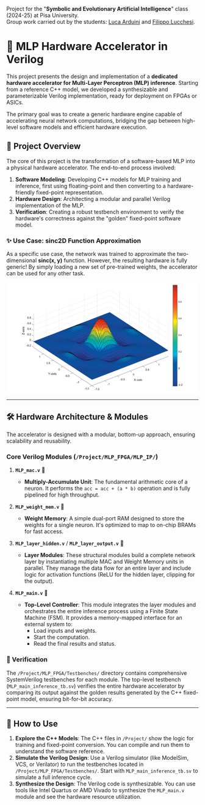Project for the "**Symbolic and Evolutionary Artificial Intelligence**" class (2024-25) at Pisa University.<br>
Group work carried out by the students: [Luca Arduini](https://github.com/LucaArduini) and [Filippo Lucchesi](https://github.com/FilippoLucchesi).


# 🧠 MLP Hardware Accelerator in Verilog

This project presents the design and implementation of a **dedicated hardware accelerator for Multi-Layer Perceptron (MLP) inference**. Starting from a reference C++ model, we developed a synthesizable and parameterizable Verilog implementation, ready for deployment on FPGAs or ASICs.

The primary goal was to create a generic hardware engine capable of accelerating neural network computations, bridging the gap between high-level software models and efficient hardware execution.

## 🎯 Project Overview

The core of this project is the transformation of a software-based MLP into a physical hardware accelerator. The end-to-end process involved:
1.  **Software Modeling**: Developing C++ models for MLP training and inference, first using floating-point and then converting to a hardware-friendly fixed-point representation.
2.  **Hardware Design**: Architecting a modular and parallel Verilog implementation of the MLP.
3.  **Verification**: Creating a robust testbench environment to verify the hardware's correctness against the "golden" fixed-point software model.

### ✨ Use Case: sinc2D Function Approximation
As a specific use case, the network was trained to approximate the two-dimensional **sinc(x, y)** function. However, the resulting hardware is fully generic! By simply loading a new set of pre-trained weights, the accelerator can be used for any other task.

<p align="center">
  <img src="Project/utilities/sinc2D.png" alt="sinc2D Plot" width="500" />
</p>

---

## 🛠️ Hardware Architecture & Modules

The accelerator is designed with a modular, bottom-up approach, ensuring scalability and reusability.

### Core Verilog Modules (`/Project/MLP_FPGA/MLP_IP/`)

1.  **`MLP_mac.v`** 🧮
    -   **Multiply-Accumulate Unit**: The fundamental arithmetic core of a neuron. It performs the `acc = acc + (a * b)` operation and is fully pipelined for high throughput.

2.  **`MLP_weight_mem.v`** 💾
    -   **Weight Memory**: A simple dual-port RAM designed to store the weights for a single neuron. It's optimized to map to on-chip BRAMs for fast access.

3.  **`MLP_layer_hidden.v`** / **`MLP_layer_output.v`** 🧠
    -   **Layer Modules**: These structural modules build a complete network layer by instantiating multiple MAC and Weight Memory units in parallel. They manage the data flow for an entire layer and include logic for activation functions (ReLU for the hidden layer, clipping for the output).

4.  **`MLP_main.v`** 👑
    -   **Top-Level Controller**: This module integrates the layer modules and orchestrates the entire inference process using a Finite State Machine (FSM). It provides a memory-mapped interface for an external system to:
        -   Load inputs and weights.
        -   Start the computation.
        -   Read the final results and status.

### 🧪 Verification
The `/Project/MLP_FPGA/Testbenches/` directory contains comprehensive SystemVerilog testbenches for each module. The top-level testbench (`MLP_main_inference_tb.sv`) verifies the entire hardware accelerator by comparing its output against the golden results generated by the C++ fixed-point model, ensuring bit-for-bit accuracy.

---

## 🚀 How to Use

1.  **Explore the C++ Models**: The C++ files in `/Project/` show the logic for training and fixed-point conversion. You can compile and run them to understand the software reference.
2.  **Simulate the Verilog Design**: Use a Verilog simulator (like ModelSim, VCS, or Verilator) to run the testbenches located in `/Project/MLP_FPGA/Testbenches/`. Start with `MLP_main_inference_tb.sv` to simulate a full inference cycle.
3.  **Synthesize the Design**: The Verilog code is synthesizable. You can use tools like Intel Quartus or AMD Vivado to synthesize the `MLP_main.v` module and see the hardware resource utilization.
